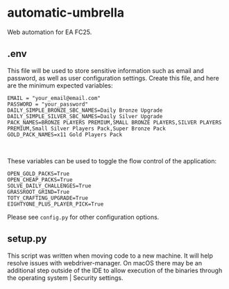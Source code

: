 # automatic-umbrella
Web automation for EA FC25.

## .env
This file will be used to store sensitive information such as email and password, as well as user configuration settings. Create this file, and here are the minimum expected variables:
```
EMAIL = "your_email@email.com"
PASSWORD = "your_password"
DAILY_SIMPLE_BRONZE_SBC_NAMES=Daily Bronze Upgrade
DAILY_SIMPLE_SILVER_SBC_NAMES=Daily Silver Upgrade
PACK_NAMES=BRONZE PLAYERS PREMIUM,SMALL BRONZE PLAYERS,SILVER PLAYERS PREMIUM,Small Silver Players Pack,Super Bronze Pack
GOLD_PACK_NAMES=x11 Gold Players Pack
```
<br>

These variables can be used to toggle the flow control of the application:
```
OPEN_GOLD_PACKS=True
OPEN_CHEAP_PACKS=True
SOLVE_DAILY_CHALLENGES=True
GRASSROOT_GRIND=True
TOTY_CRAFTING_UPGRADE=True
EIGHTYONE_PLUS_PLAYER_PICK=True
```

Please see ```config.py``` for other configuration options.

## setup.py
This script was written when moving code to a new machine. It will help resolve issues with webdriver-manager. On macOS there may be an additional step outside of the IDE to allow execution of the binaries through the operating system | Security settings.